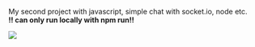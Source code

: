 My second project with javascript, simple chat with socket.io, node etc. <br>
<strong> !! can only run locally with npm run!! </strong>

[![](https://i.ibb.co/bv9CM6g/Screenshot-2020-12-02-at-12-41-21.png)](#)
